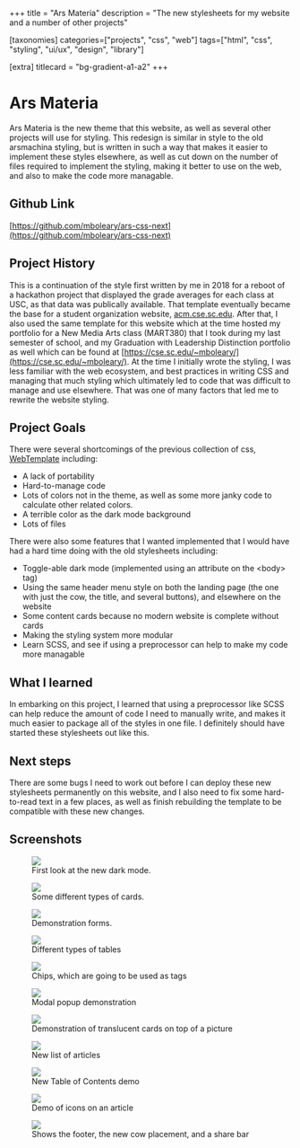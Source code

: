 +++
title = "Ars Materia"
description = "The new stylesheets for my website and a number of other projects"

[taxonomies]
categories=["projects", "css", "web"]
tags=["html", "css", "styling", "ui/ux", "design", "library"]

[extra]
titlecard = "bg-gradient-a1-a2"
+++

# Ars Materia

Ars Materia is the new theme that this website, as well as several other projects will use for styling. This redesign is similar in style to the old arsmachina styling, but is written in such a way that makes it easier to implement these styles elsewhere, as well as cut down on the number of files required to implement the styling, making it better to use on the web, and also to make the code more managable.

## Github Link

[https://github.com/mboleary/ars-css-next](https://github.com/mboleary/ars-css-next)

## Project History

This is a continuation of the style first written by me in 2018 for a reboot of a hackathon project that displayed the grade averages for each class at USC, as that data was publically available. That template eventually became the base for a student organization website, [acm.cse.sc.edu](https://web.archive.org/web/20191101120834/http://acm.cse.sc.edu/). After that, I also used the same template for this website which at the time hosted my portfolio for a New Media Arts class (MART380) that I took during my last semester of school, and my Graduation with Leadership Distinction portfolio as well which can be found at [https://cse.sc.edu/~mboleary/](https://cse.sc.edu/~mboleary/). At the time I initially wrote the styling, I was less familiar with the web ecosystem, and best practices in writing CSS and managing that much styling which ultimately led to code that was difficult to manage and use elsewhere. That was one of many factors that led me to rewrite the website styling.

## Project Goals

There were several shortcomings of the previous collection of css, [WebTemplate](https://github.com/Nesdood007/WebsiteTemplate) including:

- A lack of portability
- Hard-to-manage code
- Lots of colors not in the theme, as well as some more janky code to calculate other related colors.
- A terrible color as the dark mode background
- Lots of files

There were also some features that I wanted implemented that I would have had a hard time doing with the old stylesheets including:

- Toggle-able dark mode (implemented using an attribute on the &lt;body&gt; tag)
- Using the same header menu style on both the landing page (the one with just the cow, the title, and several buttons), and elsewhere on the website
- Some content cards because no modern website is complete without cards
- Making the styling system more modular
- Learn SCSS, and see if using a preprocessor can help to make my code more managable

## What I learned

In embarking on this project, I learned that using a preprocessor like SCSS can help reduce the amount of code I need to manually write, and makes it much easier to package all of the styles in one file. I definitely should have started these stylesheets out like this.

## Next steps

There are some bugs I need to work out before I can deploy these new stylesheets permanently on this website, and I also need to fix some hard-to-read text in a few places, as well as finish rebuilding the template to be compatible with these new changes.

## Screenshots

<figure>
  <img src="/asset/ars_css_next_imgs/0.png">
  <figcaption> First look at the new dark mode. </figcaption>
</figure>

<figure>
  <img src="/asset/ars_css_next_imgs/1.png">
  <figcaption> Some different types of cards. </figcaption>
</figure>

<figure>
  <img src="/asset/ars_css_next_imgs/2.png">
  <figcaption> Demonstration forms. </figcaption>
</figure>

<figure>
  <img src="/asset/ars_css_next_imgs/3.png">
  <figcaption> Different types of tables </figcaption>
</figure>

<figure>
  <img src="/asset/ars_css_next_imgs/4.png">
  <figcaption> Chips, which are going to be used as tags </figcaption>
</figure>

<figure>
  <img src="/asset/ars_css_next_imgs/5.png">
  <figcaption> Modal popup demonstration </figcaption>
</figure>

<figure>
  <img src="/asset/ars_css_next_imgs/6.png">
  <figcaption> Demonstration of translucent cards on top of a picture </figcaption>
</figure>

<figure>
  <img src="/asset/ars_css_next_imgs/7.png">
  <figcaption> New list of articles </figcaption>
</figure>

<figure>
  <img src="/asset/ars_css_next_imgs/8.png">
  <figcaption> New Table of Contents demo </figcaption>
</figure>

<figure>
  <img src="/asset/ars_css_next_imgs/9.png">
  <figcaption> Demo of icons on an article </figcaption>
</figure>

<figure>
  <img src="/asset/ars_css_next_imgs/10.png">
  <figcaption> Shows the footer, the new cow placement, and a share bar </figcaption>
</figure>